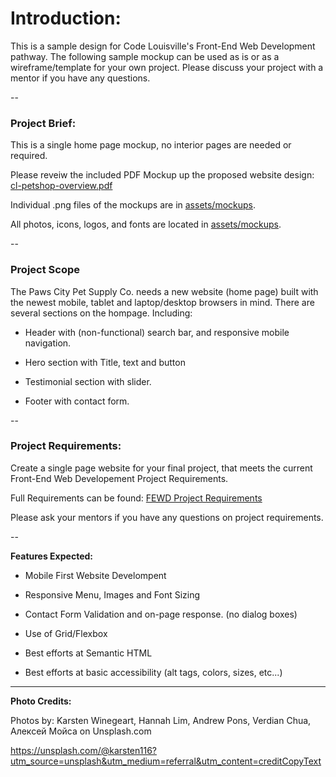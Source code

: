 # Introduction:

This is a sample design for Code Louisville's Front-End Web Development pathway. The following sample mockup can be used as is or as a wireframe/template for your own project. Please discuss your project with a mentor if you have any questions.

--

### Project Brief:

This is a single home page mockup, no interior pages are needed or required.

Please reveiw the included PDF Mockup up the proposed website design: [cl-petshop-overview.pdf](https://github.com/CodeLouisville/FEWD-PetShop/blob/main/CL-Petshop-Overview.pdf)

Individual .png files of the mockups are in [assets/mockups](https://github.com/CodeLouisville/FEWD-PetShop/tree/main/assets/mockups).

All photos, icons, logos, and fonts are located in [assets/mockups](https://github.com/CodeLouisville/FEWD-PetShop/tree/main/assets/).


--

### Project Scope

The Paws City Pet Supply Co. needs a new website (home page) built with the newest mobile, tablet and laptop/desktop browsers in mind. There are several sections on the hompage. Including:

- Header with (non-functional) search bar, and responsive mobile navigation.

- Hero section with Title, text and button

- Testimonial section with slider.

- Footer with contact form.

--

### Project Requirements:

Create a single page website for your final project, that meets the current Front-End Web Developement Project Requirements.

Full Requirements can be found: [FEWD Project Requirements](XXXXXXX)

Please ask your mentors if you have any questions on project requirements.


--

**Features Expected:**

- Mobile First Website Develompent

- Responsive Menu, Images and Font Sizing

- Contact Form Validation and on-page response. (no dialog boxes)

- Use of Grid/Flexbox

- Best efforts at Semantic HTML

- Best efforts at basic accessibility (alt tags, colors, sizes, etc...) 


---

**Photo Credits:**

Photos by: Karsten Winegeart, Hannah Lim, Andrew Pons, Verdian Chua, Алексей Мойса on Unsplash.com

https://unsplash.com/@karsten116?utm_source=unsplash&utm_medium=referral&utm_content=creditCopyText